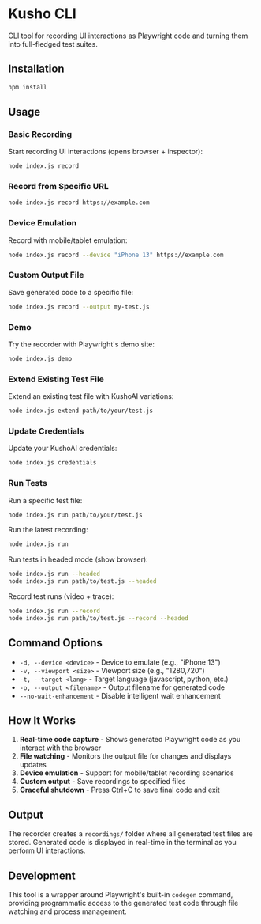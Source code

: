 # Kusho CLI

CLI tool for recording UI interactions as Playwright code and turning them into full-fledged test suites.

## Installation

```bash
npm install
```

## Usage

### Basic Recording

Start recording UI interactions (opens browser + inspector):

```bash
node index.js record
```

### Record from Specific URL

```bash
node index.js record https://example.com
```

### Device Emulation

Record with mobile/tablet emulation:

```bash
node index.js record --device "iPhone 13" https://example.com
```

### Custom Output File

Save generated code to a specific file:

```bash
node index.js record --output my-test.js
```

### Demo

Try the recorder with Playwright's demo site:

```bash
node index.js demo
```

### Extend Existing Test File

Extend an existing test file with KushoAI variations:

```bash
node index.js extend path/to/your/test.js
```

### Update Credentials

Update your KushoAI credentials:

```bash
node index.js credentials
```

### Run Tests

Run a specific test file:

```bash
node index.js run path/to/your/test.js
```

Run the latest recording:

```bash
node index.js run
```

Run tests in headed mode (show browser):

```bash
node index.js run --headed
node index.js run path/to/test.js --headed
```

Record test runs (video + trace):

```bash
node index.js run --record
node index.js run path/to/test.js --record --headed
```

## Command Options

- `-d, --device <device>` - Device to emulate (e.g., "iPhone 13")
- `-v, --viewport <size>` - Viewport size (e.g., "1280,720")
- `-t, --target <lang>` - Target language (javascript, python, etc.)
- `-o, --output <filename>` - Output filename for generated code
- `--no-wait-enhancement` - Disable intelligent wait enhancement

## How It Works

1. **Real-time code capture** - Shows generated Playwright code as you interact with the browser
2. **File watching** - Monitors the output file for changes and displays updates
3. **Device emulation** - Support for mobile/tablet recording scenarios
4. **Custom output** - Save recordings to specified files
5. **Graceful shutdown** - Press Ctrl+C to save final code and exit

## Output

The recorder creates a `recordings/` folder where all generated test files are stored. Generated code is displayed in real-time in the terminal as you perform UI interactions.

## Development

This tool is a wrapper around Playwright's built-in `codegen` command, providing programmatic access to the generated test code through file watching and process management.
